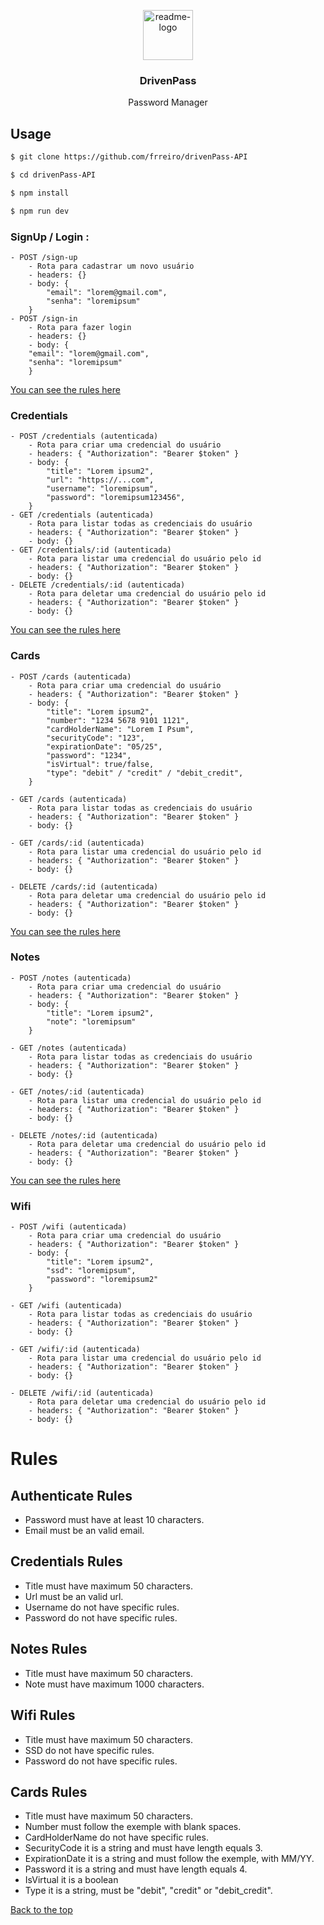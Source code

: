 <p align="center">
  <a href="https://github.com/frreiro/drivenPass-API">
    <img src="https://notion-emojis.s3-us-west-2.amazonaws.com/prod/svg-twitter/1f512.svg" alt="readme-logo" width="80" height="80">
  </a>
  <h3 align="center">
    DrivenPass
  </h3>
  
 <p align="center">Password Manager</p>
</p>

## Usage

```bash
$ git clone https://github.com/frreiro/drivenPass-API

$ cd drivenPass-API

$ npm install

$ npm run dev
```

 ### SignUp / Login : 

```
- POST /sign-up
    - Rota para cadastrar um novo usuário
    - headers: {}
    - body: {
        "email": "lorem@gmail.com",
        "senha": "loremipsum"
    }
- POST /sign-in
    - Rota para fazer login
    - headers: {}
    - body: {
    "email": "lorem@gmail.com",
    "senha": "loremipsum"
    }
```
[You can see the rules here](#rules)
### Credentials 

```
- POST /credentials (autenticada)
    - Rota para criar uma credencial do usuário
    - headers: { "Authorization": "Bearer $token" }
    - body: {
        "title": "Lorem ipsum2",
        "url": "https://...com",
        "username": "loremipsum",
        "password": "loremipsum123456",
    }
- GET /credentials (autenticada)
    - Rota para listar todas as credenciais do usuário
    - headers: { "Authorization": "Bearer $token" }
    - body: {}
- GET /credentials/:id (autenticada)
    - Rota para listar uma credencial do usuário pelo id
    - headers: { "Authorization": "Bearer $token" }
    - body: {}
- DELETE /credentials/:id (autenticada)
    - Rota para deletar uma credencial do usuário pelo id
    - headers: { "Authorization": "Bearer $token" }
    - body: {}
```
[You can see the rules here](#rules)
### Cards 

```
- POST /cards (autenticada)
    - Rota para criar uma credencial do usuário
    - headers: { "Authorization": "Bearer $token" }
    - body: {
        "title": "Lorem ipsum2",
        "number": "1234 5678 9101 1121",
        "cardHolderName": "Lorem I Psum",
        "securityCode": "123",
        "expirationDate": "05/25",
        "password": "1234",
        "isVirtual": true/false,
        "type": "debit" / "credit" / "debit_credit",
    }

- GET /cards (autenticada)
    - Rota para listar todas as credenciais do usuário
    - headers: { "Authorization": "Bearer $token" }
    - body: {}

- GET /cards/:id (autenticada)
    - Rota para listar uma credencial do usuário pelo id
    - headers: { "Authorization": "Bearer $token" }
    - body: {}

- DELETE /cards/:id (autenticada)
    - Rota para deletar uma credencial do usuário pelo id
    - headers: { "Authorization": "Bearer $token" }
    - body: {}
```
[You can see the rules here](#rules)
### Notes

```
- POST /notes (autenticada)
    - Rota para criar uma credencial do usuário
    - headers: { "Authorization": "Bearer $token" }
    - body: {
        "title": "Lorem ipsum2",
        "note": "loremipsum"
    }

- GET /notes (autenticada)
    - Rota para listar todas as credenciais do usuário
    - headers: { "Authorization": "Bearer $token" }
    - body: {}

- GET /notes/:id (autenticada)
    - Rota para listar uma credencial do usuário pelo id
    - headers: { "Authorization": "Bearer $token" }
    - body: {}
    
- DELETE /notes/:id (autenticada)
    - Rota para deletar uma credencial do usuário pelo id
    - headers: { "Authorization": "Bearer $token" }
    - body: {}
```
[You can see the rules here](#rules)
### Wifi 

```
- POST /wifi (autenticada)
    - Rota para criar uma credencial do usuário
    - headers: { "Authorization": "Bearer $token" }
    - body: {
        "title": "Lorem ipsum2",
        "ssd": "loremipsum",
        "password": "loremipsum2"
    }

- GET /wifi (autenticada)
    - Rota para listar todas as credenciais do usuário
    - headers: { "Authorization": "Bearer $token" }
    - body: {}

- GET /wifi/:id (autenticada)
    - Rota para listar uma credencial do usuário pelo id
    - headers: { "Authorization": "Bearer $token" }
    - body: {}
    
- DELETE /wifi/:id (autenticada)
    - Rota para deletar uma credencial do usuário pelo id
    - headers: { "Authorization": "Bearer $token" }
    - body: {}
```
# Rules 

## Authenticate Rules
- Password must have at least 10 characters.
- Email must be an valid email.

## Credentials Rules
- Title must have maximum 50 characters.
- Url must be an valid url.
- Username do not have specific rules.
- Password do not have specific rules.

## Notes Rules
- Title must have maximum 50 characters.
- Note must have maximum 1000 characters.

## Wifi Rules
- Title must have maximum 50 characters.
- SSD do not have specific rules.
- Password do not have specific rules.

## Cards Rules
- Title must have maximum 50 characters.
- Number must follow the exemple with blank spaces.
- CardHolderName do not have specific rules.
- SecurityCode it is a string and must have length equals 3.
- ExpirationDate it is a string and must follow the exemple, with MM/YY.
- Password it is a string and must have length equals 4.
- IsVirtual it is a boolean
- Type it is a string, must be "debit", "credit" or "debit_credit".

[Back to the top](#usage)


